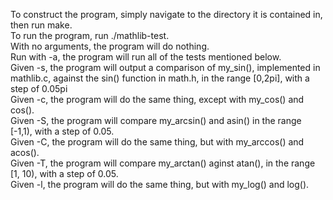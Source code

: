 To construct the program, simply navigate to the directory it is contained in, then run make.  
To run the program, run ./mathlib-test.  
With no arguments, the program will do nothing.  
Run with -a, the program will run all of the tests mentioned below.  
Given -s, the program will output a comparison of my_sin(), implemented in mathlib.c, against the sin() function in math.h, in the range [0,2pi], with a step of 0.05pi  
Given -c, the program will do the same thing, except with my_cos() and cos().  
Given -S, the program will compare my_arcsin() and asin() in the range [-1,1), with a step of 0.05.  
Given -C, the program will do the same thing, but with my_arccos() and acos().  
Given -T, the program will compare my_arctan() aginst atan(), in the range [1, 10), with a step of 0.05.  
Given -l, the program will do the same thing, but with my_log() and log().
